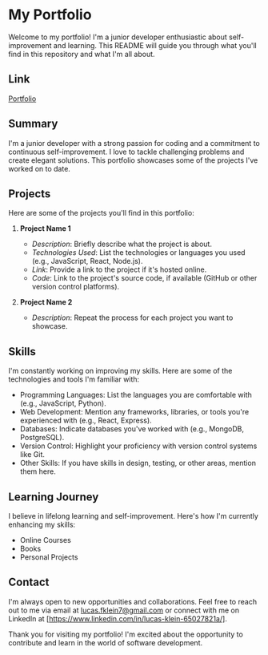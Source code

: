 # My Portfolio

Welcome to my portfolio! I'm a junior developer enthusiastic about self-improvement and learning. This README will guide you through what you'll find in this repository and what I'm all about.

## Link

[Portfolio](https://lucasklein.netlify.app/)

## Summary

I'm a junior developer with a strong passion for coding and a commitment to continuous self-improvement. I love to tackle challenging problems and create elegant solutions. This portfolio showcases some of the projects I've worked on to date.

## Projects

Here are some of the projects you'll find in this portfolio:

1. **Project Name 1**

   - _Description_: Briefly describe what the project is about.
   - _Technologies Used_: List the technologies or languages you used (e.g., JavaScript, React, Node.js).
   - _Link_: Provide a link to the project if it's hosted online.
   - _Code_: Link to the project's source code, if available (GitHub or other version control platforms).

2. **Project Name 2**
   - _Description_: Repeat the process for each project you want to showcase.

## Skills

I'm constantly working on improving my skills. Here are some of the technologies and tools I'm familiar with:

- Programming Languages: List the languages you are comfortable with (e.g., JavaScript, Python).
- Web Development: Mention any frameworks, libraries, or tools you're experienced with (e.g., React, Express).
- Databases: Indicate databases you've worked with (e.g., MongoDB, PostgreSQL).
- Version Control: Highlight your proficiency with version control systems like Git.
- Other Skills: If you have skills in design, testing, or other areas, mention them here.

## Learning Journey

I believe in lifelong learning and self-improvement. Here's how I'm currently enhancing my skills:

- Online Courses
- Books
- Personal Projects

## Contact

I'm always open to new opportunities and collaborations. Feel free to reach out to me via email at lucas.fklein7@gmail.com or connect with me on LinkedIn at [https://www.linkedin.com/in/lucas-klein-65027821a/].

Thank you for visiting my portfolio! I'm excited about the opportunity to contribute and learn in the world of software development.
